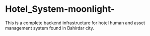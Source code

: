# Hotel_System-moonlight-
This is a complete backend infrastructure for hotel human and asset management system found in Bahirdar city.
